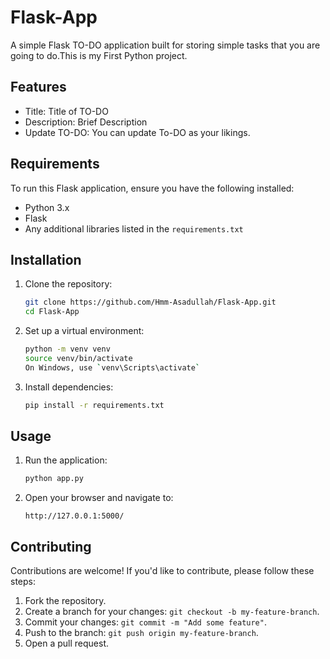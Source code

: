 
# Flask-App

A simple Flask TO-DO application built for storing simple tasks that you are going to do.This is my First Python project.

## Features

- Title: Title of TO-DO
- Description: Brief Description
- Update TO-DO: You can update To-DO as your likings.

## Requirements

To run this Flask application, ensure you have the following installed:

- Python 3.x
- Flask
- Any additional libraries listed in the `requirements.txt`

## Installation

1. Clone the repository:
   ```bash
   git clone https://github.com/Hmm-Asadullah/Flask-App.git
   cd Flask-App
   ```

2. Set up a virtual environment:
   ```bash
   python -m venv venv
   source venv/bin/activate
   On Windows, use `venv\Scripts\activate`
   ```

3. Install dependencies:
   ```bash
   pip install -r requirements.txt
   ```

## Usage

1. Run the application:
   ```bash
   python app.py
   ```

2. Open your browser and navigate to:
   ```
   http://127.0.0.1:5000/
   ```

## Contributing

Contributions are welcome! If you'd like to contribute, please follow these steps:

1. Fork the repository.
2. Create a branch for your changes: `git checkout -b my-feature-branch`.
3. Commit your changes: `git commit -m "Add some feature"`.
4. Push to the branch: `git push origin my-feature-branch`.
5. Open a pull request.
